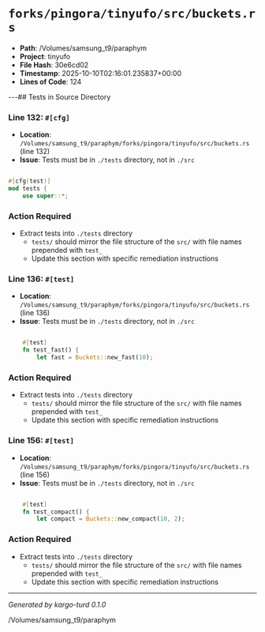 # `forks/pingora/tinyufo/src/buckets.rs`

- **Path**: /Volumes/samsung_t9/paraphym
- **Project**: tinyufo
- **File Hash**: 30e6cd02  
- **Timestamp**: 2025-10-10T02:16:01.235837+00:00  
- **Lines of Code**: 124

---## Tests in Source Directory


### Line 132: `#[cfg]`

- **Location**: `/Volumes/samsung_t9/paraphym/forks/pingora/tinyufo/src/buckets.rs` (line 132)
- **Issue**: Tests must be in `./tests` directory, not in `./src`

```rust

#[cfg(test)]
mod tests {
    use super::*;

```

### Action Required

- Extract tests into `./tests` directory
  - `tests/` should mirror the file structure of the `src/` with file names prepended with `test_`
  - Update this section with specific remediation instructions
  


### Line 136: `#[test]`

- **Location**: `/Volumes/samsung_t9/paraphym/forks/pingora/tinyufo/src/buckets.rs` (line 136)
- **Issue**: Tests must be in `./tests` directory, not in `./src`

```rust

    #[test]
    fn test_fast() {
        let fast = Buckets::new_fast(10);

```

### Action Required

- Extract tests into `./tests` directory
  - `tests/` should mirror the file structure of the `src/` with file names prepended with `test_`
  - Update this section with specific remediation instructions
  


### Line 156: `#[test]`

- **Location**: `/Volumes/samsung_t9/paraphym/forks/pingora/tinyufo/src/buckets.rs` (line 156)
- **Issue**: Tests must be in `./tests` directory, not in `./src`

```rust

    #[test]
    fn test_compact() {
        let compact = Buckets::new_compact(10, 2);

```

### Action Required

- Extract tests into `./tests` directory
  - `tests/` should mirror the file structure of the `src/` with file names prepended with `test_`
  - Update this section with specific remediation instructions
  

---

*Generated by kargo-turd 0.1.0*

/Volumes/samsung_t9/paraphym